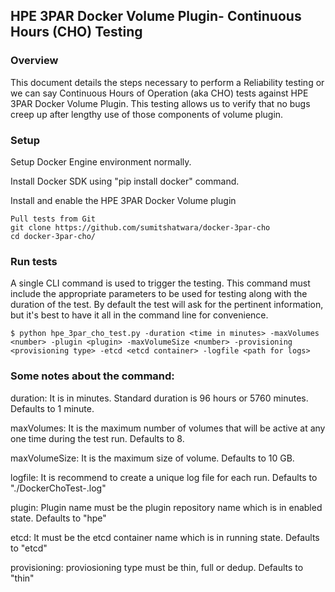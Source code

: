 ## HPE 3PAR Docker Volume Plugin- Continuous Hours (CHO) Testing

### Overview
This document details the steps necessary to perform a Reliability testing or we can say Continuous Hours of Operation (aka CHO) tests against HPE 3PAR Docker Volume Plugin. This testing allows us to verify that no bugs creep up after lengthy use of those components of volume plugin.

### Setup
Setup Docker Engine environment normally.

Install Docker SDK using "pip install docker" command.

Install and enable the HPE 3PAR Docker Volume plugin

```
Pull tests from Git
git clone https://github.com/sumitshatwara/docker-3par-cho
cd docker-3par-cho/
```
 
### Run tests
A single CLI command is used to trigger the testing. This command must include the appropriate parameters to be used for testing along with the duration of the test. By default the test will ask for the pertinent information, but it's best to have it all in the command line for convenience.

```
$ python hpe_3par_cho_test.py -duration <time in minutes> -maxVolumes <number> -plugin <plugin> -maxVolumeSize <number> -provisioning <provisioning type> -etcd <etcd container> -logfile <path for logs>
```
 
### Some notes about the command:
duration: It is in minutes. Standard duration is 96 hours or 5760 minutes. Defaults to 1 minute.

maxVolumes: It is the maximum number of volumes that will be active at any one time during the test run.  Defaults to 8.

maxVolumeSize: It is the maximum size of volume. Defaults to 10 GB.

logfile: It is recommend to create a unique log file for each run. Defaults to "./DockerChoTest-<time>.log"

plugin: Plugin name must be the plugin repository name which is in enabled state. Defaults to "hpe"

etcd: It must be the etcd container name which is in running state. Defaults to "etcd"

provisioning: proviosioning type must be thin, full or dedup. Defaults to "thin"
